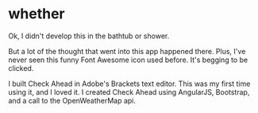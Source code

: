 # whether

Ok, I didn't develop this in the bathtub or shower.

But a lot of the thought that went into this app happened there. Plus, I've never seen this funny Font Awesome icon used before. It's begging to be clicked. 

I built Check Ahead in Adobe's Brackets text editor. This was my first time using it, and I loved it. I created Check Ahead using AngularJS, Bootstrap, and a call to the OpenWeatherMap api.
